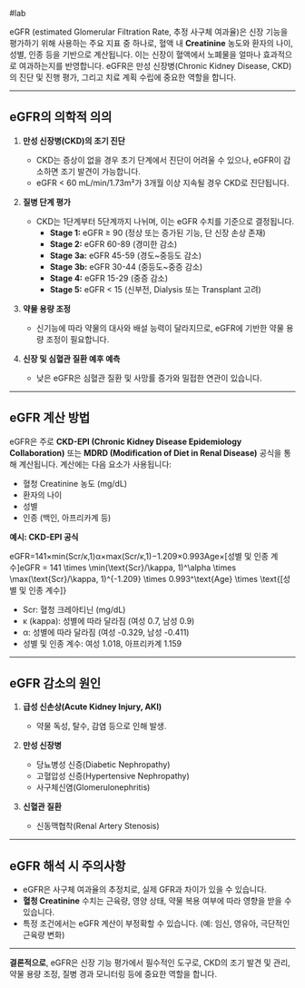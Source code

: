 #lab 

eGFR (estimated Glomerular Filtration Rate, 추정 사구체 여과율)은 신장 기능을 평가하기 위해 사용하는 주요 지표 중 하나로, 혈액 내 **Creatinine** 농도와 환자의 나이, 성별, 인종 등을 기반으로 계산됩니다. 이는 신장이 혈액에서 노폐물을 얼마나 효과적으로 여과하는지를 반영합니다. eGFR은 만성 신장병(Chronic Kidney Disease, CKD)의 진단 및 진행 평가, 그리고 치료 계획 수립에 중요한 역할을 합니다.

---

## eGFR의 의학적 의의

1. **만성 신장병(CKD)의 조기 진단**
    
    - CKD는 증상이 없을 경우 초기 단계에서 진단이 어려울 수 있으나, eGFR이 감소하면 조기 발견이 가능합니다.
    - eGFR < 60 mL/min/1.73m²가 3개월 이상 지속될 경우 CKD로 진단됩니다.
2. **질병 단계 평가**
    
    - CKD는 1단계부터 5단계까지 나뉘며, 이는 eGFR 수치를 기준으로 결정됩니다.
        - **Stage 1:** eGFR ≥ 90 (정상 또는 증가된 기능, 단 신장 손상 존재)
        - **Stage 2:** eGFR 60-89 (경미한 감소)
        - **Stage 3a:** eGFR 45-59 (경도~중등도 감소)
        - **Stage 3b:** eGFR 30-44 (중등도~중증 감소)
        - **Stage 4:** eGFR 15-29 (중증 감소)
        - **Stage 5:** eGFR < 15 (신부전, Dialysis 또는 Transplant 고려)
3. **약물 용량 조정**
    
    - 신기능에 따라 약물의 대사와 배설 능력이 달라지므로, eGFR에 기반한 약물 용량 조정이 필요합니다.
4. **신장 및 심혈관 질환 예후 예측**
    
    - 낮은 eGFR은 심혈관 질환 및 사망률 증가와 밀접한 연관이 있습니다.

---

## eGFR 계산 방법

eGFR은 주로 **CKD-EPI (Chronic Kidney Disease Epidemiology Collaboration)** 또는 **MDRD (Modification of Diet in Renal Disease)** 공식을 통해 계산됩니다. 계산에는 다음 요소가 사용됩니다:

- 혈청 Creatinine 농도 (mg/dL)
- 환자의 나이
- 성별
- 인종 (백인, 아프리카계 등)

**예시: CKD-EPI 공식**

eGFR=141×min⁡(Scr/κ,1)α×max⁡(Scr/κ,1)−1.209×0.993Age×[성별 및 인종 계수]eGFR = 141 \times \min(\text{Scr}/\kappa, 1)^\alpha \times \max(\text{Scr}/\kappa, 1)^{-1.209} \times 0.993^\text{Age} \times \text{[성별 및 인종 계수]}

- Scr: 혈청 크레아티닌 (mg/dL)
- κ (kappa): 성별에 따라 달라짐 (여성 0.7, 남성 0.9)
- α: 성별에 따라 달라짐 (여성 -0.329, 남성 -0.411)
- 성별 및 인종 계수: 여성 1.018, 아프리카계 1.159

---

## eGFR 감소의 원인

1. **급성 신손상(Acute Kidney Injury, AKI)**
    
    - 약물 독성, 탈수, 감염 등으로 인해 발생.
2. **만성 신장병**
    
    - 당뇨병성 신증(Diabetic Nephropathy)
    - 고혈압성 신증(Hypertensive Nephropathy)
    - 사구체신염(Glomerulonephritis)
3. **신혈관 질환**
    
    - 신동맥협착(Renal Artery Stenosis)

---

## eGFR 해석 시 주의사항

- eGFR은 사구체 여과율의 추정치로, 실제 GFR과 차이가 있을 수 있습니다.
- **혈청 Creatinine** 수치는 근육량, 영양 상태, 약물 복용 여부에 따라 영향을 받을 수 있습니다.
- 특정 조건에서는 eGFR 계산이 부정확할 수 있습니다. (예: 임신, 영유아, 극단적인 근육량 변화)

---

**결론적으로**, eGFR은 신장 기능 평가에서 필수적인 도구로, CKD의 조기 발견 및 관리, 약물 용량 조정, 질병 경과 모니터링 등에 중요한 역할을 합니다.